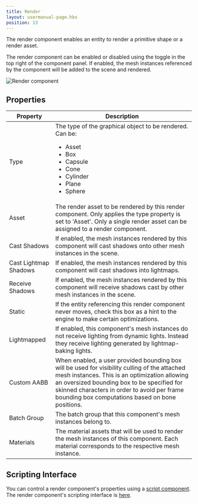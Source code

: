 ```yaml
---
title: Render
layout: usermanual-page.hbs
position: 13
---
```


The render component enables an entity to render a primitive shape or a render asset.

The render component can be enabled or disabled using the toggle in the top right of the component panel. If enabled, the mesh instances referenced by the component will be added to the scene and rendered.

![Render component][1]

## Properties

| Property              | Description |
|-----------------------|-------------|
| Type                  | The type of the graphical object to be rendered. Can be: <ul><li>Asset</li><li>Box</li><li>Capsule</li><li>Cone</li><li>Cylinder</li><li>Plane</li><li>Sphere</li></ul> |
| Asset                 | The render asset to be rendered by this render component. Only applies the type property is set to 'Asset'. Only a single render asset can be assigned to a render component. |
| Cast Shadows          | If enabled, the mesh instances rendered by this component will cast shadows onto other mesh instances in the scene. |
| Cast Lightmap Shadows | If enabled, the mesh instances rendered by this component will cast shadows into lightmaps. |
| Receive Shadows       | If enabled, the mesh instances rendered by this component will receive shadows cast by other mesh instances in the scene. |
| Static                | If the entity referencing this render component never moves, check this box as a hint to the engine to make certain optimizations. |
| Lightmapped           | If enabled, this component's mesh instances do not receive lighting from dynamic lights. Instead they receive lighting generated by lightmap-baking lights. |
| Custom AABB           | When enabled, a user provided bounding box will be used for visibility culling of the attached mesh instances. This is an optimization allowing an oversized bounding box to be specified for skinned characters in order to avoid per frame bounding box computations based on bone positions. |
| Batch Group           | The batch group that this component's mesh instances belong to. |
| Materials             | The material assets that will be used to render the mesh instances of this component. Each material corresponds to the respective mesh instance. |

## Scripting Interface

You can control a render component's properties using a [script component][2]. The render component's scripting interface is [here][3].

[1]: /images/user-manual/scenes/components/component-render.png
[2]: /user-manual/packs/components/script
[3]: /api/pc.RenderComponent.html
